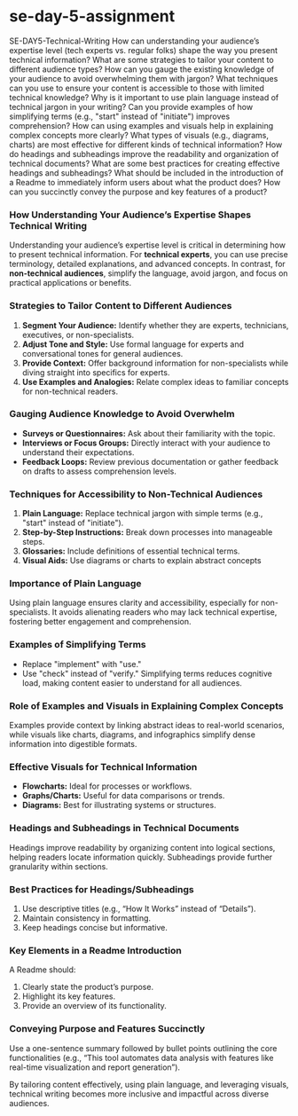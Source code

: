 # se-day-5-assignment
SE-DAY5-Technical-Writing
How can understanding your audience’s expertise level (tech experts vs. regular folks) shape the way you present technical information?
What are some strategies to tailor your content to different audience types?
How can you gauge the existing knowledge of your audience to avoid overwhelming them with jargon?
What techniques can you use to ensure your content is accessible to those with limited technical knowledge?
Why is it important to use plain language instead of technical jargon in your writing?
Can you provide examples of how simplifying terms (e.g., "start" instead of "initiate") improves comprehension?
How can using examples and visuals help in explaining complex concepts more clearly?
What types of visuals (e.g., diagrams, charts) are most effective for different kinds of technical information?
How do headings and subheadings improve the readability and organization of technical documents?
What are some best practices for creating effective headings and subheadings?
What should be included in the introduction of a Readme to immediately inform users about what the product does?
How can you succinctly convey the purpose and key features of a product?

### How Understanding Your Audience’s Expertise Shapes Technical Writing

Understanding your audience’s expertise level is critical in determining how to present technical information. For **technical experts**, you can use precise terminology, detailed explanations, and advanced concepts. In contrast, for **non-technical audiences**, simplify the language, avoid jargon, and focus on practical applications or benefits.

### Strategies to Tailor Content to Different Audiences

1. **Segment Your Audience:** Identify whether they are experts, technicians, executives, or non-specialists.
2. **Adjust Tone and Style:** Use formal language for experts and conversational tones for general audiences.
3. **Provide Context:** Offer background information for non-specialists while diving straight into specifics for experts.
4. **Use Examples and Analogies:** Relate complex ideas to familiar concepts for non-technical readers.

### Gauging Audience Knowledge to Avoid Overwhelm

- **Surveys or Questionnaires:** Ask about their familiarity with the topic.
- **Interviews or Focus Groups:** Directly interact with your audience to understand their expectations.
- **Feedback Loops:** Review previous documentation or gather feedback on drafts to assess comprehension levels.

### Techniques for Accessibility to Non-Technical Audiences

1. **Plain Language:** Replace technical jargon with simple terms (e.g., "start" instead of "initiate").
2. **Step-by-Step Instructions:** Break down processes into manageable steps.
3. **Glossaries:** Include definitions of essential technical terms.
4. **Visual Aids:** Use diagrams or charts to explain abstract concepts

### Importance of Plain Language

Using plain language ensures clarity and accessibility, especially for non-specialists. It avoids alienating readers who may lack technical expertise, fostering better engagement and comprehension.

### Examples of Simplifying Terms

- Replace "implement" with "use."
- Use "check" instead of "verify."
Simplifying terms reduces cognitive load, making content easier to understand for all audiences.

### Role of Examples and Visuals in Explaining Complex Concepts

Examples provide context by linking abstract ideas to real-world scenarios, while visuals like charts, diagrams, and infographics simplify dense information into digestible formats.

### Effective Visuals for Technical Information

- **Flowcharts:** Ideal for processes or workflows.
- **Graphs/Charts:** Useful for data comparisons or trends.
- **Diagrams:** Best for illustrating systems or structures.

### Headings and Subheadings in Technical Documents

Headings improve readability by organizing content into logical sections, helping readers locate information quickly. Subheadings provide further granularity within sections.

### Best Practices for Headings/Subheadings

1. Use descriptive titles (e.g., “How It Works” instead of “Details”).
2. Maintain consistency in formatting.
3. Keep headings concise but informative.

### Key Elements in a Readme Introduction

A Readme should:
1. Clearly state the product’s purpose.
2. Highlight its key features.
3. Provide an overview of its functionality.

### Conveying Purpose and Features Succinctly

Use a one-sentence summary followed by bullet points outlining the core functionalities (e.g., “This tool automates data analysis with features like real-time visualization and report generation”).

By tailoring content effectively, using plain language, and leveraging visuals, technical writing becomes more inclusive and impactful across diverse audiences.
